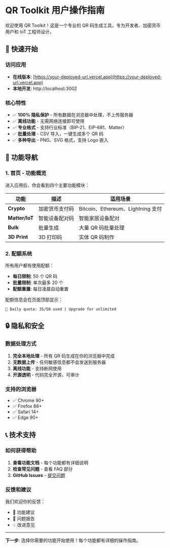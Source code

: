 # QR Toolkit 用户操作指南

欢迎使用 QR Toolkit！这是一个专业的 QR 码生成工具，专为开发者、加密货币用户和 IoT 工程师设计。

## 🚀 快速开始

### 访问应用
- **在线版本**: [https://your-deployed-url.vercel.app](https://your-deployed-url.vercel.app)
- **本地开发**: http://localhost:3002

### 核心特性
- ✅ **100% 隐私保护** - 所有数据在浏览器中处理，不上传服务器
- ✅ **离线功能** - 无需网络连接即可使用
- ✅ **专业格式** - 支持行业标准（BIP-21、EIP-681、Matter）
- ✅ **批量处理** - CSV 导入，一键生成多个 QR 码
- ✅ **多种导出** - PNG、SVG 格式，支持 Logo 嵌入

## 📱 功能导航

### 1. 首页 - 功能概览
进入应用后，你会看到四个主要功能模块：

| 功能 | 描述 | 适用场景 |
|------|------|----------|
| **Crypto** | 加密货币支付码 | Bitcoin、Ethereum、Lightning 支付 |
| **Matter/IoT** | 智能设备配对码 | 智能家居设备配对 |
| **Bulk** | 批量生成 | 大量 QR 码批量处理 |
| **3D Print** | 3D 打印码 | 实体 QR 码制作 |

### 2. 配额系统
所有用户都有使用配额：
- **每日限制**: 50 个 QR 码
- **批量限制**: 单次最多 20 个
- **配额重置**: 每日凌晨自动重置

配额信息会在页面顶部显示：
```
🎯 Daily quota: 35/50 used | Upgrade for unlimited
```

## 🔒 隐私和安全

### 数据处理方式
1. **完全本地处理** - 所有 QR 码生成在你的浏览器中完成
2. **无数据上传** - 任何敏感信息都不会发送到服务器
3. **离线功能** - 支持断网使用
4. **开源透明** - 代码完全开源，可审计

### 支持的浏览器
- ✅ Chrome 90+
- ✅ Firefox 88+
- ✅ Safari 14+
- ✅ Edge 90+

## 📞 技术支持

### 如何获得帮助
1. **查看功能文档** - 每个功能都有详细说明
2. **检查常见问题** - 查看 FAQ 部分
3. **GitHub Issues** - [提交问题](https://github.com/xuhaoying/privqr.com/issues)

### 反馈和建议
我们欢迎你的反馈：
- 📧 功能建议
- 🐛 问题报告  
- 💡 改进意见

---

**下一步**: 选择你需要的功能开始使用！每个功能都有详细的操作指南。